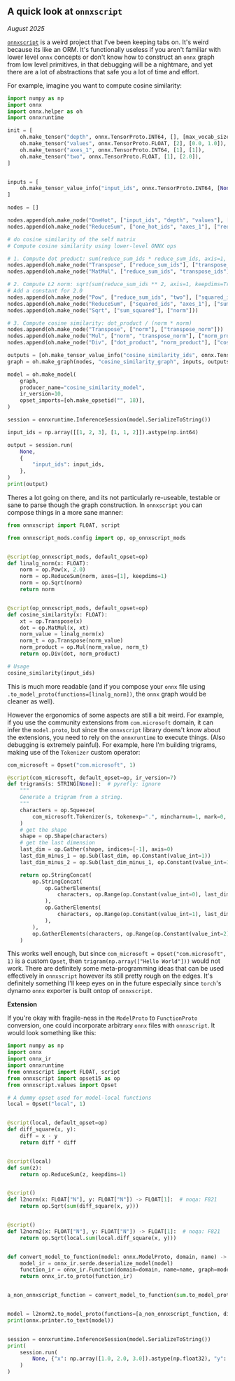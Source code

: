 ## A quick look at `onnxscript`

_August 2025_

[`onnxscript`](https://github.com/microsoft/onnxscript) is a weird project that I've been keeping tabs on. It's weird because its like an ORM. It's functionally useless if you aren't familiar with lower level `onnx` concepts or don't know how to construct an `onnx` graph from low level primitives, in that debugging will be a nightmare, and yet there are a lot of abstractions that safe you a lot of time and effort. 

For example, imagine you want to compute cosine similarity:

```py
import numpy as np
import onnx
import onnx.helper as oh
import onnxruntime

init = [
    oh.make_tensor("depth", onnx.TensorProto.INT64, [], [max_vocab_size]),
    oh.make_tensor("values", onnx.TensorProto.FLOAT, [2], [0.0, 1.0]),
    oh.make_tensor("axes_1", onnx.TensorProto.INT64, [1], [1]),
    oh.make_tensor("two", onnx.TensorProto.FLOAT, [1], [2.0]),
]


inputs = [
    oh.make_tensor_value_info("input_ids", onnx.TensorProto.INT64, [None, None]),
]

nodes = []

nodes.append(oh.make_node("OneHot", ["input_ids", "depth", "values"], ["one_hot_ids"]))
nodes.append(oh.make_node("ReduceSum", ["one_hot_ids", "axes_1"], ["reduce_sum_ids"], keepdims=0))

# do cosine similarity of the self matrix
# Compute cosine similarity using lower-level ONNX ops

# 1. Compute dot product: sum(reduce_sum_ids * reduce_sum_ids, axis=1, keepdims=True)
nodes.append(oh.make_node("Transpose", ["reduce_sum_ids"], ["transpose_ids"]))
nodes.append(oh.make_node("MatMul", ["reduce_sum_ids", "transpose_ids"], ["dot_product"]))

# 2. Compute L2 norm: sqrt(sum(reduce_sum_ids ** 2, axis=1, keepdims=True))
# Add a constant for 2.0
nodes.append(oh.make_node("Pow", ["reduce_sum_ids", "two"], ["squared_ids"]))
nodes.append(oh.make_node("ReduceSum", ["squared_ids", "axes_1"], ["sum_squared"], keepdims=1))
nodes.append(oh.make_node("Sqrt", ["sum_squared"], ["norm"]))

# 3. Compute cosine similarity: dot_product / (norm * norm)
nodes.append(oh.make_node("Transpose", ["norm"], ["transpose_norm"]))
nodes.append(oh.make_node("Mul", ["norm", "transpose_norm"], ["norm_product"]))
nodes.append(oh.make_node("Div", ["dot_product", "norm_product"], ["cosine_similarity_ids"]))

outputs = [oh.make_tensor_value_info("cosine_similarity_ids", onnx.TensorProto.FLOAT, [None, None])]
graph = oh.make_graph(nodes, "cosine_similarity_graph", inputs, outputs, initializer=init)

model = oh.make_model(
    graph,
    producer_name="cosine_similarity_model",
    ir_version=10,
    opset_imports=[oh.make_opsetid("", 18)],
)

session = onnxruntime.InferenceSession(model.SerializeToString())

input_ids = np.array([[1, 2, 3], [1, 1, 2]]).astype(np.int64)

output = session.run(
    None,
    {
        "input_ids": input_ids,
    },
)
print(output)
```

Theres a lot going on there, and its not particularly re-useable, testable or sane to parse though the graph construction. In `onnxscript` you can compose things in a more sane manner:

```py
from onnxscript import FLOAT, script

from onnxscript_mods.config import op, op_onnxscript_mods


@script(op_onnxscript_mods, default_opset=op)
def linalg_norm(x: FLOAT):
    norm = op.Pow(x, 2.0)
    norm = op.ReduceSum(norm, axes=[1], keepdims=1)
    norm = op.Sqrt(norm)
    return norm


@script(op_onnxscript_mods, default_opset=op)
def cosine_similarity(x: FLOAT):
    xt = op.Transpose(x)
    dot = op.MatMul(x, xt)
    norm_value = linalg_norm(x)
    norm_t = op.Transpose(norm_value)
    norm_product = op.Mul(norm_value, norm_t)
    return op.Div(dot, norm_product)

# Usage
cosine_similarity(input_ids)
```

This is much more readable (and if you compose your `onnx` file using `.to_model_proto(functions=[linalg_norm])`, the `onnx` graph would be cleaner as well). 

However the ergonomics of some aspects are still a bit weird. For example, if you use the community extensions from `com.microsoft` domain, it can infer the `model.proto`, but since the `onnxscript` library doens't _know_ about the extensions, you need to rely on the `onnxruntime` to execute things. (Also debugging is extremely painful). For example, here I'm building trigrams, making use of the `Tokenizer` custom operator:

```py
com_microsoft = Opset("com.microsoft", 1)

@script(com_microsoft, default_opset=op, ir_version=7)
def trigrams(s: STRING[None]):  # pyrefly: ignore
    """
    Generate a trigram from a string.
    """
    characters = op.Squeeze(
        com_microsoft.Tokenizer(s, tokenexp=".", mincharnum=1, mark=0, pad_value=""), op.Constant(value_ints=[0])
    )
    # get the shape
    shape = op.Shape(characters)
    # get the last dimension
    last_dim = op.Gather(shape, indices=[-1], axis=0)
    last_dim_minus_1 = op.Sub(last_dim, op.Constant(value_int=1))
    last_dim_minus_2 = op.Sub(last_dim_minus_1, op.Constant(value_int=1))

    return op.StringConcat(
        op.StringConcat(
            op.GatherElements(
                characters, op.Range(op.Constant(value_int=0), last_dim_minus_2, op.Constant(value_int=1)), axis=0
            ),
            op.GatherElements(
                characters, op.Range(op.Constant(value_int=1), last_dim_minus_1, op.Constant(value_int=1)), axis=0
            ),
        ),
        op.GatherElements(characters, op.Range(op.Constant(value_int=2), last_dim, op.Constant(value_int=1)), axis=0),
    )
```

This works well enough, but since `com_microsoft = Opset("com.microsoft", 1)` is a custom `Opset`, then `trigram(np.array(["Hello World"]))` would not work. There are definitely some meta-programming ideas that can be used effectively in `onnxscript` however its still pretty rough on the edges. It's definitely something I'll keep eyes on in the future especially since `torch`'s dynamo `onnx` exporter is built ontop of `onnxscript`.

**Extension**

If you're okay with fragile-ness in the `ModelProto` to `FunctionProto` conversion, one could incorporate arbitrary `onnx` files with `onnxscript`. It would look something like this:

```py
import numpy as np
import onnx
import onnx_ir
import onnxruntime
from onnxscript import FLOAT, script
from onnxscript import opset15 as op
from onnxscript.values import Opset

# A dummy opset used for model-local functions
local = Opset("local", 1)


@script(local, default_opset=op)
def diff_square(x, y):
    diff = x - y
    return diff * diff


@script(local)
def sum(z):
    return op.ReduceSum(z, keepdims=1)


@script()
def l2norm(x: FLOAT["N"], y: FLOAT["N"]) -> FLOAT[1]:  # noqa: F821
    return op.Sqrt(sum(diff_square(x, y)))


@script()
def l2norm2(x: FLOAT["N"], y: FLOAT["N"]) -> FLOAT[1]:  # noqa: F821
    return op.Sqrt(local.sum(local.diff_square(x, y)))


def convert_model_to_function(model: onnx.ModelProto, domain, name) -> onnx.FunctionProto:
    model_ir = onnx_ir.serde.deserialize_model(model)
    function_ir = onnx_ir.Function(domain=domain, name=name, graph=model_ir.graph, attributes={})
    return onnx_ir.to_proto(function_ir)


a_non_onnxscript_function = convert_model_to_function(sum.to_model_proto(), "local", "sum")


model = l2norm2.to_model_proto(functions=[a_non_onnxscript_function, diff_square])
print(onnx.printer.to_text(model))


session = onnxruntime.InferenceSession(model.SerializeToString())
print(
    session.run(
        None, {"x": np.array([1.0, 2.0, 3.0]).astype(np.float32), "y": np.array([4.0, 5.0, 6.0]).astype(np.float32)}
    )
)
```


